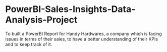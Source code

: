 # PowerBI-Sales-Insights-Data-Analysis-Project
To built a PowerBI Report for Handy Hardwares, a company which is facing issues in terms of their sales, to have a better understanding of their KPIs and to keep track of it.
